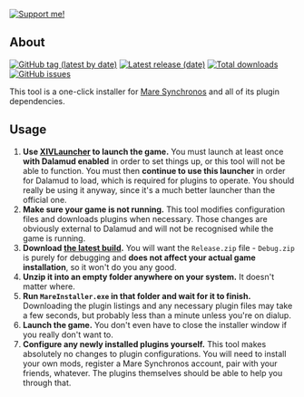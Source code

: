 [![Support me!](https://ko-fi.com/img/githubbutton_sm.svg)](https://ko-fi.com/V7V7IK9UU)

## About

[![GitHub tag (latest by date)](https://img.shields.io/github/v/tag/PrincessRTFM/MareInstaller?label=version&color=informational)](https://github.com/PrincessRTFM/MareInstaller/releases/latest)
[![Latest release (date)](https://img.shields.io/github/release-date/PrincessRTFM/MareInstaller)](https://github.com/PrincessRTFM/MareInstaller/releases/latest)
[![Total downloads](https://img.shields.io/github/downloads-pre/PrincessRTFM/MareInstaller/total?label=downloads)](https://github.com/PrincessRTFM/MareInstaller/releases)
[![GitHub issues](https://img.shields.io/github/issues-raw/PrincessRTFM/MareInstaller?label=known%20issues)](https://github.com/PrincessRTFM/MareInstaller/issues?q=is%3Aissue+is%3Aopen+sort%3Aupdated-desc)

This tool is a one-click installer for [Mare Synchronos](https://github.com/Penumbra-Sync/client) and all of its plugin dependencies.

## Usage

1. __Use [XIVLauncher](https://github.com/goatcorp/FFXIVQuickLauncher/) to launch the game.__ You must launch at least once **with Dalamud enabled** in order to set things up, or this tool will not be able to function. You must then **continue to use this launcher** in order for Dalamud to load, which is required for plugins to operate. You should really be using it anyway, since it's a much better launcher than the official one.
2. __Make sure your game is not running.__ This tool modifies configuration files and downloads plugins when necessary. Those changes are obviously external to Dalamud and will not be recognised while the game is running.
3. __Download [the latest build](https://github.com/PrincessRTFM/MareInstaller/releases/latest).__ You will want the `Release.zip` file - `Debug.zip` is purely for debugging and **does not affect your actual game installation**, so it won't do you any good.
4. __Unzip it into an empty folder anywhere on your system.__ It doesn't matter where.
5. __Run `MareInstaller.exe` in that folder and wait for it to finish.__ Downloading the plugin listings and any necessary plugin files may take a few seconds, but probably less than a minute unless you're on dialup.
6. __Launch the game.__ You don't even have to close the installer window if you really don't want to.
7. __Configure any newly installed plugins yourself.__ This tool makes absolutely no changes to plugin configurations. You will need to install your own mods, register a Mare Synchronos account, pair with your friends, whatever. The plugins themselves should be able to help you through that.
